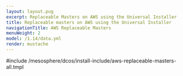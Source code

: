 ```yaml
---
layout: layout.pug
excerpt: Replaceable Masters on AWS using the Universal Installer
title: Replaceable masters on AWS using the Universal Installer
navigationTitle: AWS Replaceable Masters
menuWeight: 2
model: /1.14/data.yml
render: mustache
---
```


#include /mesosphere/dcos/install-include/aws-replaceable-masters-all.tmpl
